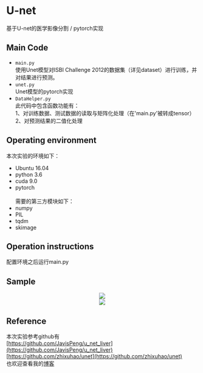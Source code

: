 # U-net
基于U-net的医学影像分割 / pytorch实现
## Main Code
 * `main.py`<br>
   使用Unet模型对ISBI Challenge 2012的数据集（详见dataset）进行训练，并对结果进行预测。
 * `unet.py`<br>
    Unet模型的pytorch实现
 * `DataHelper.py`<br>
   此代码中包含函数功能有：<br>
   1、对训练数据、测试数据的读取与矩阵化处理（在'main.py'被转成tensor）<br>
   2、对预测结果的二值化处理
 
## Operating environment
   本次实验的环境如下：<br>
 * Ubuntu 16.04<br>
 * python 3.6<br>
 * cuda 9.0<br>
 * pytorch<br><br>
   需要的第三方模块如下：<br>
 * numpy<br>
 * PIL<br>
 * tqdm<br>
 * skimage
 
## Operation instructions
   配置环境之后运行main.py

## Sample
<div align=center><img src="https://github.com/Czt1998/U-net/blob/master/dataset/test/0.png" /></div>

<div align=center><img src="https://github.com/Czt1998/U-net/blob/master/dataset/test/0_predict.png"/></div>

## Reference
   本次实验参考github有<br>
   [https://github.com/JavisPeng/u_net_liver](https://github.com/JavisPeng/u_net_liver)<br>
   [https://github.com/zhixuhao/unet](https://github.com/zhixuhao/unet)<br>
   也欢迎查看我的[博客](https://blog.csdn.net/ykben/article/details/103118619)
